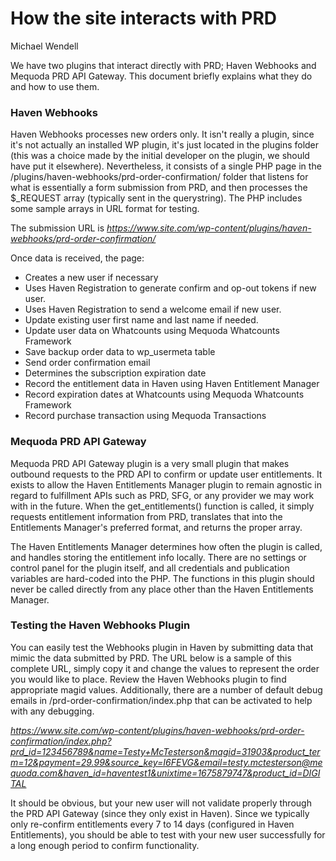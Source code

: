 # How the site interacts with PRD
Michael Wendell

We have two plugins that interact directly with PRD; Haven Webhooks and Mequoda PRD API Gateway. This document briefly explains what they do and how to use them.

### Haven Webhooks

Haven Webhooks processes new orders only. It isn't really a plugin, since it's not actually an installed WP plugin, it's just located in the plugins folder (this was a choice made by the initial developer on the plugin, we should have put it elsewhere). Nevertheless, it consists of a single PHP page in the /plugins/haven-webhooks/prd-order-confirmation/ folder that listens for what is essentially a form submission from PRD, and then processes the $_REQUEST array (typically sent in the querystring). The PHP includes some sample arrays in URL format for testing.

The submission URL is *https://www.site.com/wp-content/plugins/haven-webhooks/prd-order-confirmation/*

Once data is received, the page:

- Creates a new user if necessary
- Uses Haven Registration to generate confirm and op-out tokens if new user.
- Uses Haven Registration to send a welcome email if new user.
- Update existing user first name and last name if needed.
- Update user data on Whatcounts using Mequoda Whatcounts Framework
- Save backup order data to wp_usermeta table
- Send order confirmation email
- Determines the subscription expiration date
- Record the entitlement data in Haven using Haven Entitlement Manager
- Record expiration dates at Whatcounts using Mequoda Whatcounts Framework
- Record purchase transaction using Mequoda Transactions

### Mequoda PRD API Gateway

Mequoda PRD API Gateway plugin is a very small plugin that makes outbound requests to the PRD API to confirm or update user entitlements. It exists to allow the Haven Entitlements Manager plugin to remain agnostic in regard to fulfillment APIs such as PRD, SFG, or any provider we may work with in the future. When the get_entitlements() function is called, it simply requests entitlement information from PRD, translates that into the Entitlements Manager's preferred format, and returns the proper array.

The Haven Entitlements Manager determines how often the plugin is called, and handles storing the entitlement info locally. There are no settings or control panel for the plugin itself, and all credentials and publication variables are hard-coded into the PHP. The functions in this plugin should never be called directly from any place other than the Haven Entitlements Manager.

### Testing the Haven Webhooks Plugin

You can easily test the Webhooks plugin in Haven by submitting data that mimic the data submitted by PRD. The URL below is a sample of this complete URL, simply copy it and change the values to represent the order you would like to place. Review the Haven Webhooks plugin to find appropriate magid values. Additionally, there are a number of default debug emails in /prd-order-confirmation/index.php that can be activated to help with any debugging.

*https://www.site.com/wp-content/plugins/haven-webhooks/prd-order-confirmation/index.php?prd_id=123456789&name=Testy+McTesterson&magid=31903&product_term=12&payment=29.99&source_key=I6FEVG&email=testy.mctesterson@mequoda.com&haven_id=haventest1&unixtime=1675879747&product_id=DIGITAL*

It should be obvious, but your new user will not validate properly through the PRD API Gateway (since they only exist in Haven). Since we typically only re-confirm entitlements every 7 to 14 days (configured in Haven Entitlements), you should be able to test with your new user successfully for a long enough period to confirm functionality.
